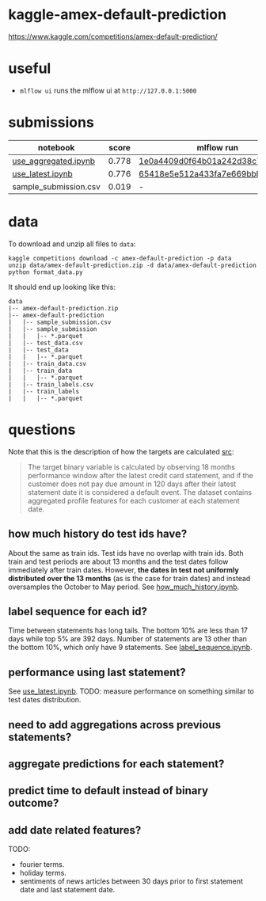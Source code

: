 # kaggle-amex-default-prediction
https://www.kaggle.com/competitions/amex-default-prediction/


# useful
- `mlflow ui` runs the mlflow ui at `http://127.0.0.1:5000`


# submissions

| notebook                                     | score | mlflow run |
| -------------------------------------------- | ----- | ---------- |
| [use_aggregated.ipynb](use_aggregated.ipynb) | 0.778 | [1e0a4409d0f64b01a242d38c75df61cd](http://127.0.0.1:5000/#/experiments/2/runs/1e0a4409d0f64b01a242d38c75df61cd) |
| [use_latest.ipynb](use_latest.ipynb)         | 0.776 | [65418e5e512a433fa7e669bbbeb18880](http://127.0.0.1:5000/#/experiments/1/runs/65418e5e512a433fa7e669bbbeb18880) |
| sample_submission.csv                        | 0.019 | - |


# data
To download and unzip all files to `data`:
```
kaggle competitions download -c amex-default-prediction -p data
unzip data/amex-default-prediction.zip -d data/amex-default-prediction
python format_data.py
```
It should end up looking like this:
```
data
|-- amex-default-prediction.zip
|-- amex-default-prediction
|   |-- sample_submission.csv
|   |-- sample_submission
|   |   |-- *.parquet
|   |-- test_data.csv
|   |-- test_data
|   |   |-- *.parquet
|   |-- train_data.csv
|   |-- train_data
|   |   |-- *.parquet
|   |-- train_labels.csv
|   |-- train_labels
|   |   |-- *.parquet
```


# questions
Note that this is the description of how the targets are calculated [src](https://www.kaggle.com/competitions/amex-default-prediction/data):
> The target binary variable is calculated by observing 18 months performance window after the latest credit card statement, and if the customer does not pay due amount in 120 days after their latest
statement date it is considered a default event.
> The dataset contains aggregated profile features for each customer at each statement date. 

## how much history do test ids have?
About the same as train ids. Test ids have no overlap with train ids.
Both train and test periods are about 13 months and the test dates follow immediately after train dates.
However, **the dates in test not uniformly distributed over the 13 months** (as is the case for train dates) and instead oversamples the October to May period.
See [how_much_history.ipynb](notebooks/how_much_history.ipynb).

## label sequence for each id?
Time between statements has long tails.
The bottom 10% are less than 17 days while top 5% are 392 days.
Number of statements are 13 other than the bottom 10%, which only have 9 statements.
See [label_sequence.ipynb](notebooks/label_sequence.ipynb).

## performance using last statement?
See [use_latest.ipynb](use_latest.ipynb).
TODO: measure performance on something similar to test dates distribution.

## need to add aggregations across previous statements?

## aggregate predictions for each statement?

## predict time to default instead of binary outcome?

## add date related features?
TODO:
- fourier terms.
- holiday terms.
- sentiments of news articles between 30 days prior to first statement date and last statement date.
